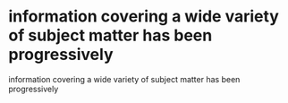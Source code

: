 # information covering a wide variety of subject matter  has been progressively

information covering a wide variety of subject matter  has been progressively